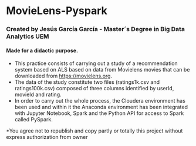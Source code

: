 # MovieLens-Pyspark
### Created by Jesús García García - Master´s Degree in Big Data Analytics UEM
#### Made for a didactic purpose. 

- This practice consists of carrying out a study of a recommendation system based on ALS based on data from Movielens movies that can be downloaded from https://movielens.org.
- The data of the study constitute two files (ratings1k.csv and ratings100k.csv) composed of three columns identified by userId, movieId and rating.
- In order to carry out the whole process, the Cloudera environment has been used and within it the Anaconda environment has been integrated with Jupyter Notebook, Spark and the Python API for access to Spark called PySpark.

*You agree not to republish and copy partly or totally this project without express authorization from owner
